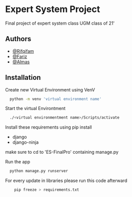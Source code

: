 
# Expert System Project
Final project of expert system class UGM class of 21'


## Authors

- [@Rifqifam](https://github.com/Rifqifam)
- [@Fariz](https://github.com/farizmr09)
- [@Almas](https://github.com/b1euuuuwu)


## Installation

Create new Virtual Environment using VenV

```bash
  python -m venv 'virtual environment name'
```

Start the virtual Environtment
```bash
  ./<virtual environmentment name>/Scripts/activate
```

Install these requirements using pip install
- django
- django-ninja

make sure to cd to 'ES-FinalPro' containing manage.py

Run the app
```bash
  python manage.py runserver
```

For every update in libraries please run this code afterward
```bash
    pip freeze > requirements.txt
```
    


